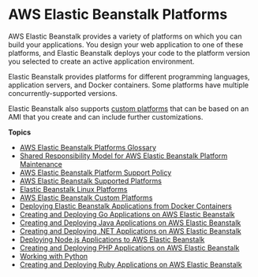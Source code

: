 # AWS Elastic Beanstalk Platforms<a name="concepts-all-platforms"></a>

AWS Elastic Beanstalk provides a variety of platforms on which you can build your applications\. You design your web application to one of these platforms, and Elastic Beanstalk deploys your code to the platform version you selected to create an active application environment\.

Elastic Beanstalk provides platforms for different programming languages, application servers, and Docker containers\. Some platforms have multiple concurrently\-supported versions\.

Elastic Beanstalk also supports [custom platforms](custom-platforms.md) that can be based on an AMI that you create and can include further customizations\.

**Topics**
+ [AWS Elastic Beanstalk Platforms Glossary](platforms-glossary.md)
+ [Shared Responsibility Model for AWS Elastic Beanstalk Platform Maintenance](platforms-shared-responsibility.md)
+ [AWS Elastic Beanstalk Platform Support Policy](platforms-support-policy.md)
+ [AWS Elastic Beanstalk Supported Platforms](concepts.platforms.md)
+ [Elastic Beanstalk Linux Platforms](platforms-linux.md)
+ [AWS Elastic Beanstalk Custom Platforms](custom-platforms.md)
+ [Deploying Elastic Beanstalk Applications from Docker Containers](create_deploy_docker.md)
+ [Creating and Deploying Go Applications on AWS Elastic Beanstalk](create_deploy_go.md)
+ [Creating and Deploying Java Applications on AWS Elastic Beanstalk](create_deploy_Java.md)
+ [Creating and Deploying \.NET Applications on AWS Elastic Beanstalk](create_deploy_NET.md)
+ [Deploying Node\.js Applications to AWS Elastic Beanstalk](create_deploy_nodejs.md)
+ [Creating and Deploying PHP Applications on AWS Elastic Beanstalk](create_deploy_PHP_eb.md)
+ [Working with Python](create-deploy-python-apps.md)
+ [Creating and Deploying Ruby Applications on AWS Elastic Beanstalk](create_deploy_Ruby.md)